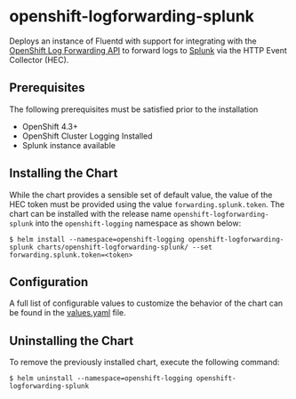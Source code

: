openshift-logforwarding-splunk
===============================

Deploys an instance of Fluentd with support for integrating with the [OpenShift Log Forwarding API](https://docs.openshift.com/container-platform/4.4/logging/config/cluster-logging-external.html) to forward logs to [Splunk](https://www.splunk.com/) via the HTTP Event Collector (HEC).

## Prerequisites

The following prerequisites must be satisfied prior to the installation

* OpenShift 4.3+
* OpenShift Cluster Logging Installed
* Splunk instance available

## Installing the Chart

While the chart provides a sensible set of default value, the value of the HEC token must be provided using the value `forwarding.splunk.token`. The chart can be installed with the release name `openshift-logforwarding-splunk` into the `openshift-logging` namespace as shown below:

```
$ helm install --namespace=openshift-logging openshift-logforwarding-splunk charts/openshift-logforwarding-splunk/ --set forwarding.splunk.token=<token>
```

## Configuration

A full list of configurable values to customize the behavior of the chart can be found in the [values.yaml](values.yaml) file.

## Uninstalling the Chart

To remove the previously installed chart, execute the following command:

```
$ helm uninstall --namespace=openshift-logging openshift-logforwarding-splunk
```
